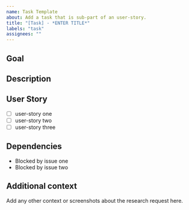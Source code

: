 ```yaml
---
name: Task Template
about: Add a task that is sub-part of an user-story.
title: "[Task] - *ENTER TITLE*"
labels: "task"
assignees: ""
---
```


## Goal

## Description

## User Story

- [ ] user-story one
- [ ] user-story two
- [ ] user-story three

## Dependencies

- Blocked by issue one
- Blocked by issue two

## Additional context

Add any other context or screenshots about the research request here.
